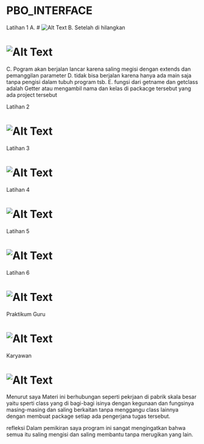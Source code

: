 # PBO_INTERFACE
Latihan 1
A. # ![Alt Text](https://github.com/Tio304/PBO_INTERFACE/blob/master/PBO_INTERFACE%20Latihan%201%20Sebelum%20di%20hapus.PNG)
B. Setelah di hilangkan 
# ![Alt Text](https://github.com/Tio304/PBO_INTERFACE/blob/master/PBO_INTERFACE%20SETELAH%20S1%20DI%20HAPUS.PNG)
C. Pogram akan berjalan lancar karena saling megisi dengan extends dan pemanggilan parameter
D. tidak bisa berjalan karena hanya ada main saja tanpa pengisi dalam tubuh program tsb.
E. fungsi dari getname dan getclass adalah Getter atau mengambil nama dan kelas di packacge tersebut yang ada 
project tersebut

Latihan 2
# ![Alt Text](https://github.com/Tio304/PBO_INTERFACE/blob/master/PBO_INTERFACE%20LATIHAN%202.PNG)
Latihan 3
# ![Alt Text](https://github.com/Tio304/PBO_INTERFACE/blob/master/PBO_INTERFACE%20LATIHAN%203.PNG)
Latihan 4
# ![Alt Text](https://github.com/Tio304/PBO_INTERFACE/blob/master/PBO_INTERFACE%20CLASS%20A%20B.PNG)
Latihan 5
# ![Alt Text](https://github.com/Tio304/PBO_INTERFACE/blob/master/PBO%20INTERFACE%20TRUCCK.PNG)
Latihan 6
# ![Alt Text](https://github.com/Tio304/PBO_INTERFACE/blob/master/PBO_INTERFACE%20LATIHAN%206.PNG)
Praktikum 
Guru
# ![Alt Text](https://github.com/Tio304/PBO_INTERFACE/blob/master/Profil%20Guru.PNG)
Karyawan
# ![Alt Text](https://github.com/Tio304/PBO_INTERFACE/blob/master/Profil%20Karyawan.PNG)

Menurut saya Materi ini berhubungan seperti pekrjaan di pabrik skala besar yaitu sperti class yang di bagi-bagi isinya
dengan kegunaan dan fungsinya masing-masing dan saling berkaitan tanpa menggangu class lainnya dengan membuat package setiap 
ada pengerjana tugas tersebut.

refleksi 
Dalam pemikiran saya program ini sangat mengingatkan bahwa semua itu saling mengisi dan saling membantu tanpa merugikan 
yang lain.
